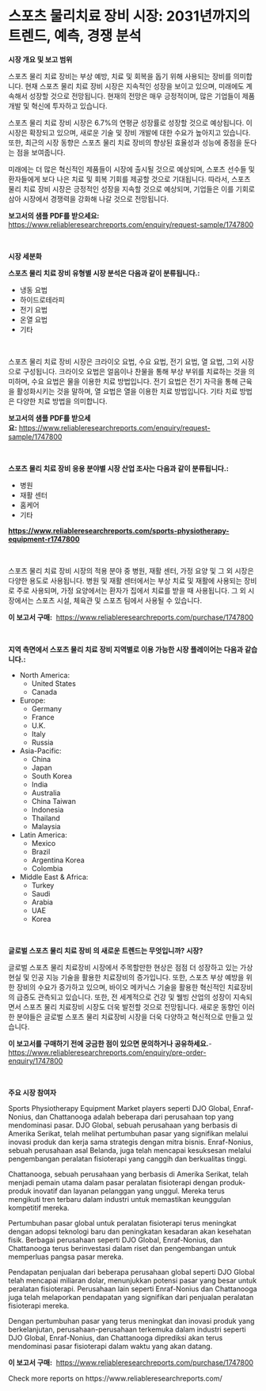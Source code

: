 <p><h1>스포츠 물리치료 장비 시장: 2031년까지의 트렌드, 예측, 경쟁 분석</h1></p><p><strong>시장 개요 및 보고 범위</strong></p>
<p><p>스포츠 물리 치료 장비는 부상 예방, 치료 및 회복을 돕기 위해 사용되는 장비를 의미합니다. 현재 스포츠 물리 치료 장비 시장은 지속적인 성장을 보이고 있으며, 미래에도 계속해서 성장할 것으로 전망됩니다. 현재의 전망은 매우 긍정적이며, 많은 기업들이 제품 개발 및 혁신에 투자하고 있습니다.</p><p>스포츠 물리 치료 장비 시장은 6.7%의 연평균 성장률로 성장할 것으로 예상됩니다. 이 시장은 확장되고 있으며, 새로운 기술 및 장비 개발에 대한 수요가 높아지고 있습니다. 또한, 최근의 시장 동향은 스포츠 물리 치료 장비의 향상된 효율성과 성능에 중점을 둔다는 점을 보여줍니다.</p><p>미래에는 더 많은 혁신적인 제품들이 시장에 출시될 것으로 예상되며, 스포츠 선수들 및 환자들에게 보다 나은 치료 및 회복 기회를 제공할 것으로 기대됩니다. 따라서, 스포츠 물리 치료 장비 시장은 긍정적인 성장을 지속할 것으로 예상되며, 기업들은 이를 기회로 삼아 시장에서 경쟁력을 강화해 나갈 것으로 전망됩니다.</p></p>
<p><strong>보고서의 샘플 PDF를 받으세요:</strong> <a href="https://www.reliableresearchreports.com/enquiry/request-sample/1747800">https://www.reliableresearchreports.com/enquiry/request-sample/1747800</a></p>
<p>&nbsp;</p>
<p><strong>시장 세분화</strong></p>
<p><strong>스포츠 물리 치료 장비 유형별 시장 분석은 다음과 같이 분류됩니다.:</strong></p>
<p><ul><li>냉동 요법</li><li>하이드로테라피</li><li>전기 요법</li><li>온열 요법</li><li>기타</li></ul></p>
<p>&nbsp;</p>
<p><p>스포츠 물리 치료 장비 시장은 크라이오 요법, 수요 요법, 전기 요법, 열 요법, 그외 시장으로 구성됩니다. 크라이오 요법은 얼음이나 찬물을 통해 부상 부위를 치료하는 것을 의미하며, 수요 요법은 물을 이용한 치료 방법입니다. 전기 요법은 전기 자극을 통해 근육을 활성화시키는 것을 말하며, 열 요법은 열을 이용한 치료 방법입니다. 기타 치료 방법은 다양한 치료 방법을 의미합니다.</p></p>
<p><strong>보고서의 샘플 PDF를 받으세요:</strong>&nbsp;<a href="https://www.reliableresearchreports.com/enquiry/request-sample/1747800">https://www.reliableresearchreports.com/enquiry/request-sample/1747800</a></p>
<p>&nbsp;</p>
<p><strong> 스포츠 물리 치료 장비 응용 분야별 시장 산업 조사는 다음과 같이 분류됩니다.:</strong></p>
<p><ul><li>병원</li><li>재활 센터</li><li>홈케어</li><li>기타</li></ul></p>
<p><strong><a href="https://www.reliableresearchreports.com/sports-physiotherapy-equipment-r1747800">https://www.reliableresearchreports.com/sports-physiotherapy-equipment-r1747800</a></strong></p>
<p>&nbsp;</p>
<p><p>스포츠 물리 치료 장비 시장의 적용 분야 중 병원, 재활 센터, 가정 요양 및 그 외 시장은 다양한 용도로 사용됩니다. 병원 및 재활 센터에서는 부상 치료 및 재활에 사용되는 장비로 주로 사용되며, 가정 요양에서는 환자가 집에서 치료를 받을 때 사용됩니다. 그 외 시장에서는 스포츠 시설, 체육관 및 스포츠 팀에서 사용될 수 있습니다.</p></p>
<p><strong>이 보고서 구매:</strong>&nbsp; <a href="https://www.reliableresearchreports.com/purchase/1747800">https://www.reliableresearchreports.com/purchase/1747800</a></p>
<p>&nbsp;</p>
<p><strong>지역 측면에서 스포츠 물리 치료 장비 지역별로 이용 가능한 시장 플레이어는 다음과 같습니다.:</strong></p>
<p><ul>
    <li>
        North America:
        <ul>
            <li>United States</li>
            <li>Canada</li>
        </ul>
    </li>
    <li>
        Europe:
        <ul>
            <li>Germany</li>
            <li>France</li>
            <li>U.K.</li>
            <li>Italy</li>
            <li>Russia</li>
        </ul>
    </li>
    <li>
        Asia-Pacific:
        <ul>
            <li>China</li>
            <li>Japan</li>
            <li>South Korea</li>
            <li>India</li>
            <li>Australia</li>
            <li>China Taiwan</li>
            <li>Indonesia</li>
            <li>Thailand</li>
            <li>Malaysia</li>
        </ul>
    </li>
    <li>
        Latin America:
        <ul>
            <li>Mexico</li>
            <li>Brazil</li>
            <li>Argentina Korea</li>
            <li>Colombia</li>
        </ul>
    </li>
    <li>
        Middle East & Africa:
        <ul>
            <li>Turkey</li>
            <li>Saudi</li>
            <li>Arabia</li>
            <li>UAE</li>
            <li>Korea</li>
        </ul>
    </li>
    </ul></p>
<p>&nbsp;</p>
<p><strong>글로벌 스포츠 물리 치료 장비 의 새로운 트렌드는 무엇입니까? 시장?</strong></p>
<p><p>글로벌 스포츠 물리 치료장비 시장에서 주목할만한 현상은 점점 더 성장하고 있는 가상 현실 및 인공 지능 기술을 활용한 치료장비의 증가입니다. 또한, 스포츠 부상 예방을 위한 장비의 수요가 증가하고 있으며, 바이오 메카닉스 기술을 활용한 혁신적인 치료장비의 급증도 관측되고 있습니다. 또한, 전 세계적으로 건강 및 웰빙 산업의 성장이 지속되면서 스포츠 물리 치료장비 시장도 더욱 발전할 것으로 전망됩니다. 새로운 동향인 이러한 분야들은 글로벌 스포츠 물리 치료장비 시장을 더욱 다양하고 혁신적으로 만들고 있습니다.</p></p>
<p><strong>이 보고서를 구매하기 전에 궁금한 점이 있으면 문의하거나 공유하세요.</strong>- <a href="https://www.reliableresearchreports.com/enquiry/pre-order-enquiry/1747800">https://www.reliableresearchreports.com/enquiry/pre-order-enquiry/1747800</a></p>
<p>&nbsp;</p>
<p><strong>주요 시장 참여자</strong></p>
<p><p>Sports Physiotherapy Equipment Market players seperti DJO Global, Enraf-Nonius, dan Chattanooga adalah beberapa dari perusahaan top yang mendominasi pasar. DJO Global, sebuah perusahaan yang berbasis di Amerika Serikat, telah melihat pertumbuhan pasar yang signifikan melalui inovasi produk dan kerja sama strategis dengan mitra bisnis. Enraf-Nonius, sebuah perusahaan asal Belanda, juga telah mencapai kesuksesan melalui pengembangan peralatan fisioterapi yang canggih dan berkualitas tinggi.</p><p>Chattanooga, sebuah perusahaan yang berbasis di Amerika Serikat, telah menjadi pemain utama dalam pasar peralatan fisioterapi dengan produk-produk inovatif dan layanan pelanggan yang unggul. Mereka terus mengikuti tren terbaru dalam industri untuk memastikan keunggulan kompetitif mereka.</p><p>Pertumbuhan pasar global untuk peralatan fisioterapi terus meningkat dengan adopsi teknologi baru dan peningkatan kesadaran akan kesehatan fisik. Berbagai perusahaan seperti DJO Global, Enraf-Nonius, dan Chattanooga terus berinvestasi dalam riset dan pengembangan untuk memperluas pangsa pasar mereka.</p><p>Pendapatan penjualan dari beberapa perusahaan global seperti DJO Global telah mencapai miliaran dolar, menunjukkan potensi pasar yang besar untuk peralatan fisioterapi. Perusahaan lain seperti Enraf-Nonius dan Chattanooga juga telah melaporkan pendapatan yang signifikan dari penjualan peralatan fisioterapi mereka.</p><p>Dengan pertumbuhan pasar yang terus meningkat dan inovasi produk yang berkelanjutan, perusahaan-perusahaan terkemuka dalam industri seperti DJO Global, Enraf-Nonius, dan Chattanooga diprediksi akan terus mendominasi pasar fisioterapi dalam waktu yang akan datang.</p></p>
<p><strong>이 보고서 구매:</strong>&nbsp;&nbsp;<a href="https://www.reliableresearchreports.com/purchase/1747800">https://www.reliableresearchreports.com/purchase/1747800</a></p>
<p>Check more reports on https://www.reliableresearchreports.com/</p>